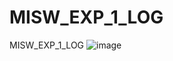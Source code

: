 # MISW_EXP_1_LOG
MISW_EXP_1_LOG
![image](https://github.com/MISO-Arquitectura/MISW_EXP_1_LOG/assets/54864717/0043a729-72d6-4f09-af38-450ca22c8ea1)
